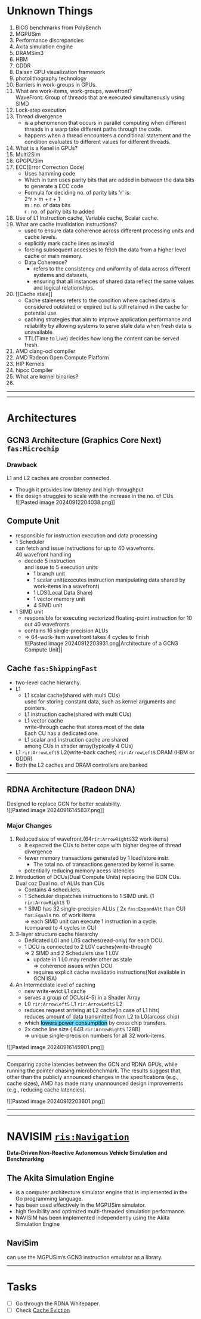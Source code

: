 # Unknown Things

1. BICG benchmarks from PolyBench
2. MGPUSim
3. Performance discrepancies
4. Akita simulation engine
5. DRAMSim3
6. HBM
7. GDDR
8. Daisen GPU visualization framework
9. photolithography technology
10. Barriers in work-groups in GPUs.
11. What are work-items, work-groups, wavefront?  
	 WaveFront: Group of threads that are executed simultaneously using SIMD
12. Lock-step execution
13. Thread divergence
	 - is a phenomenon that occurs in parallel computing when different threads in a warp take different paths through the code.
	 - happens when a thread encounters a conditional statement and the condition evaluates to different values for different threads.
14. What is a Kenel in GPUs?
15. Multi2Sim
16. GPGPUSim
17. ECC(Error Correction Code)
	 - Uses hamming code
	 - Which in turn uses parity bits that are added in between the data bits to generate a ECC code
	 - Formula for deciding no. of parity bits 'r' is:  
		2^r > m + r + 1  
		m : no. of data bits  
		r : no. of parity bits to added
18. Use of L1 Instruction cache, Variable cache, Scalar cache.
19. What are cache Invalidation instructions?
	 - used to ensure data coherence across different processing units and cache levels.
	 - explicitly mark cache lines as invalid
	 - forcing subsequent accesses to fetch the data from a higher level cache or main memory.
	 - Data Coherence?
		- refers to the consistency and uniformity of data across different systems and datasets,
		- ensuring that all instances of shared data reflect the same values and logical relationships.
20. [[Cache stale]]
	 - Cache staleness refers to the condition where cached data is considered outdated or expired but is still retained in the cache for potential use.
	 - caching strategies that aim to improve application performance and reliability by allowing systems to serve stale data when fresh data is unavailable.
	 - TTL(Time to Live) decides how long the content can be served fresh.
21. AMD clang-ocl compiler
22. AMD Radeon Open Compute Platform
23. HIP Kernels
24. hipcc Compiler
25. What are kernel binaries?
26. 
---
---

# Architectures

## GCN3 Architecture (Graphics Core Next) `fas:Microchip`

### Drawback

L1 and L2 caches are crossbar connected.

- Though it provides low latency and high-throughput
- the design struggles to scale with the increase in the no. of CUs.  
![[Pasted image 20240912204038.png]]

## Compute Unit

- responsible for instruction execution and data processing
- 1 Scheduler  
  can fetch and issue instructions for up to 40 wavefronts.  
  40 wavefront handling
	- decode 5 instruction  
	  and issue to 5 execution units
		- 1 branch unit
		- 1 scalar unit(executes instruction manipulating data shared by work-items in a wavefront)
		- 1 LDS(Local Data Share)
		- 1 vector memory unit
		- 4 SIMD unit
- 1 SIMD unit
	- responsible for executing vectorized floating-point instruction for 10 out 40 wavefronts
	- contains 16 single-precision ALUs
	- => 64-work-item wavefront takes 4 cycles to finish  
![[Pasted image 20240912203931.png|Architecture of a GCN3 Compute Unit]]

## Cache `fas:ShippingFast`

- two-level cache hierarchy.
- L1
	- L1 scalar cache(shared with multi CUs)  
	  used for storing constant data, such as kernel arguments and pointers.
	- L1 instruction cache(shared with multi CUs)
	- L1 vector cache  
	  write-through cache that stores most of the data  
	  Each CU has a dedicated one.
	- L1 scalar and instruction cache are shared  
	  among CUs in shader array(typically 4 CUs)
- L1 `rir:ArrowLeftS` L2(write-back caches) `rir:ArrowLeftS` DRAM (HBM or GDDR)
- Both the L2 caches and DRAM controllers are banked

---

## RDNA Architecture (Radeon DNA)

Designed to replace GCN for better scalability.  
![[Pasted image 20240916145837.png]]

### Major Changes

1. Reduced size of wavefront.(64`rir:ArrowRightS`32 work items)
	- It expected the CUs to better cope with higher degree of thread divergence
	- fewer memory transactions generated by 1 load/store instr.
		- The total no. of transactions generated by kernel is same.
	- potentially reducing memory acess latencies  
2. Introduction of DCUs(Dual Compute Units) replacing the GCN CUs.  
	Dual coz Dual no. of ALUs than CUs
	- Contains 4 schedulers.
	- 1 Scheduler dispatches instructions to 1 SIMD unit. (1 `rir:ArrowRightS` 1)
	- 1 SIMD has 32 single-precision ALUs ( 2x `fas:ExpandAlt` than CU)  
	  `fas:Equals` no. of work items  
	  => each SIMD unit can execute 1 instruction in a cycle.  
		  (compared to 4 cycles in CU)
3. 3-layer structure cache hierarchy
	- Dedicated L0I and L0S caches(read-only) for each DCU.
	- 1 DCU is connected to 2 L0V caches(write-through)  
	  => 2 SIMD and 2 Schedulers use 1 L0V.  
	  - update in 1 L0 may render other as stale  
		 => coherence issues within DCU
	  - requires explicit cache invalidatio instructions(Not available in GCN ISA)
4. An Intermediate level of caching
	- new write-evict L1 cache
	- serves a group of DCUs(4-5) in a Shader Array
	- L0 `rir:ArrowLeftS` L1 `rir:ArrowLeftS` L2
	- reduces request arriving at L2 cache(in case of L1 hits)  
	  reduces amount of data transmitted from L2 to L0(arcoss chip)
	- which <mark style="background: #08BFFF99;">lowers power consumption</mark> by cross chip transfers.
	- 2x cache line size ( 64B `rir:ArrowRightS` 128B)  
	  => unique single-precision numbers for all 32 work-items.

![[Pasted image 20240916145901.png]]  

---

Comparing cache latencies between the GCN and RDNA GPUs, while running the pointer chasing microbenchmark. The results suggest that, other than the publicly announced changes in the specifications (e.g., cache sizes), AMD has made many unannounced design improvements (e.g., reducing cache latencies).

![[Pasted image 20240912203601.png]]

---
---

# NAVISIM [`ris:Navigation`](https://github.com/autonomousvision/navsim)  

**Data-Driven Non-Reactive Autonomous Vehicle Simulation and Benchmarking**

## The Akita Simulation Engine

- is a computer architecture simulator engine that is implemented in the Go programming language.
- has been used effectively in the MGPUSim simulator.
- high flexibility and optimized multi-threaded simulation performance.
- NAVISIM has been implemented independently using the Akita Simulation Engine

## NaviSim 
can use the MGPUSim’s GCN3 instruction emulator as a library.

---

# Tasks

- [ ] Go through the RDNA Whitepaper.
- [ ] Check [Cache Eviction](https://docs.jboss.org/jbossclustering/hibernate-caching/3.3/en-US/html/eviction.html)

